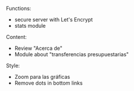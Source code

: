 Functions:

- secure server with Let's Encrypt
- stats module

Content:

- Review "Acerca de"
- Module about "transferencias presupuestarias"

Style:

- Zoom para las gráficas
- Remove dots in bottom links
